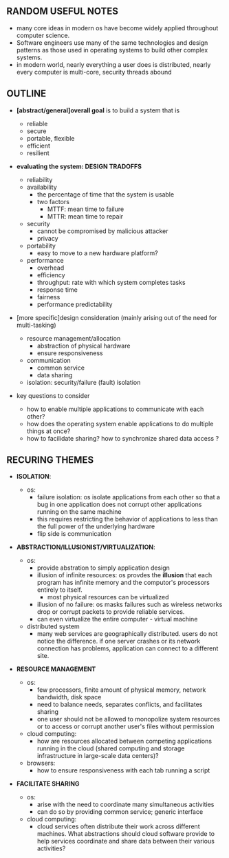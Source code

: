## RANDOM USEFUL NOTES
- many core ideas in modern os have become widely applied throughout computer science.
- Software engineers use many of the same technologies and design patterns as those used in operating systems to build other complex systems. 
- in modern world, nearly everything a user does is distributed, nearly every computer is multi-core, security threads abound

## OUTLINE
- **[abstract/general]overall goal** is to build a system that is
  - reliable
  - secure
  - portable, flexible
  - efficient
  - resilient
  
- **evaluating the system: DESIGN TRADOFFS**
  - reliability
  - availability
    - the percentage of time that the system is usable
    - two factors
      - MTTF: mean time to failure
      - MTTR: mean time to repair
  - security
    - cannot be compromised by malicious attacker
    - privacy
  - portability
    - easy to move to a new hardware platform?
  - performance
    - overhead
    - efficiency
    - throughput: rate with which system completes tasks
    - response time
    - fairness
    - performance predictability
    
- [more specific]design consideration (mainly arising out of the need for multi-tasking)
  - resource management/allocation
    - abstraction of physical hardware
    - ensure responsiveness
  - communication
    - common service
    - data sharing
  - isolation: security/failure (fault) isolation
  
- key questions to consider
  - how to enable multiple applications to communicate with each other?
  - how does the operating system enable applications to do multiple things at once?
  - how to facilidate sharing? how to synchronize shared data access ? 
  
## RECURING THEMES

- **ISOLATION**:
  - os:
    - failure isolation: os isolate applications from each other so that a bug in one application does not corrupt other applications running on the same machine
    - this requires restricting the behavior of applications to less than the full power of the underlying hardware
    - flip side is communication

- **ABSTRACTION/ILLUSIONIST/VIRTUALIZATION**: 
  - os:
    - provide abstration to simply application design
    - illusion of infinite resources: os provdes the **illusion** that each program has infinite memory and the computor's processors entirely to itself.
      - most physical resources can be virtualized
    - illusion of no failure: os masks failures such as wireless networks drop or corrupt packets to provide reliable services.
    - can even virtualize the entire computer - virtual machine
  - distributed system
    - many web services are geographically distributed. users do not notice the difference. if one server crashes or its network connection has problems, application can connect to a different site.

- **RESOURCE MANAGEMENT**
  - os:
    - few processors, finite amount of physical memory, network bandwidth, disk space
    - need to balance needs, separates conflicts, and facilitates sharing
    - one user should not be allowed to monopolize system resources or to access or corrupt another user's files without permission
  - cloud computing:
    - how are resources allocated between competing applications running in the cloud (shared computing and storage infrastructure in large-scale data centers)?
  - browsers:
    - how to ensure responsiveness with each tab running a script

- **FACILITATE SHARING**
  - os:
    - arise with the need to coordinate many simultaneous activities
    - can do so by providing common service; generic interface
  - cloud computing:
    - cloud services often distribute their work across different machines. What abstractions should cloud software provide to help services coordinate and share data between their various activities?
  
    
    
    
    
    
    
    
    
    
    
    
    
